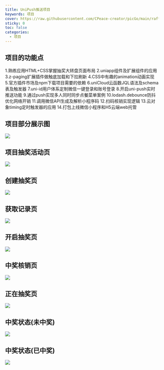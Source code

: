 ```yaml
---
title: UniPush推送项目
keywords: 项目
cover: https://raw.githubusercontent.com/CPeace-creator/picGo/main/raffle-pic.jpg
sticky: 0
toc: false
categories:
  - 项目
---
```


## 项目的功能点
1.熟练应用HTML+CSS掌握抽奖大转盘页面布局
2.uniapp组件及扩展组件的应用
3.z-paging扩展插件做触底加载和下拉刷新
4.CSS中有趣的animation动画实现
5.官方插件市场及npm下载项目需要的依赖
6.uniCloud云函数JQL语法及schema表及触发器
7.uni-id用户体系定制微信一键登录和账号登录
8.开启uni-push实时推送功能
9.通过push实现多人同时同步点餐菜单案例
10.lodash.debounce防抖优化网络开销
11.调用微信API生成及解析小程序码
12.扫码核销实现逻辑
13.云对象timing定时触发器的应用
14.打包上线微信小程序和H5云端web托管

## 项目部分展示图
<img src="https://raw.githubusercontent.com/CPeace-creator/picGo/main/raffle-pic.jpg">

## 项目抽奖活动页
<img src="https://raw.githubusercontent.com/CPeace-creator/picGo/main/20250308180107.png">

## 创建抽奖页
<img src="https://raw.githubusercontent.com/CPeace-creator/picGo/main/20250308180505.png"/>

## 获取记录页
<img src="https://raw.githubusercontent.com/CPeace-creator/picGo/main/20250308180555.png"/>

## 开启抽奖页
<img src="https://raw.githubusercontent.com/CPeace-creator/picGo/main/20250308180620.png"/>

## 中奖核销页
<img src="https://raw.githubusercontent.com/CPeace-creator/picGo/main/20250308180646.png"/>

## 正在抽奖页
<img src="https://raw.githubusercontent.com/CPeace-creator/picGo/main/20250308180709.png"/>

## 中奖状态(未中奖)
<img src="https://raw.githubusercontent.com/CPeace-creator/picGo/main/20250308180739.png"/>

## 中奖状态(已中奖)
<img src="https://raw.githubusercontent.com/CPeace-creator/picGo/main/20250308180739.png"/>
